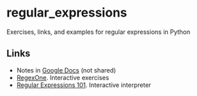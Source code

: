 # regular_expressions
 Exercises, links, and examples for regular expressions in Python


## Links

* Notes in [Google Docs](https://docs.google.com/document/d/1s_c6bc9Zl5fyQL4J_Ovg5jfU8LX3nNHYynOYHyipp9o/edit#) (not shared)
* [RegexOne](https://regexone.com/). Interactive exercises
* [Regular Expressions 101](https://regex101.com/). Interactive interpreter



